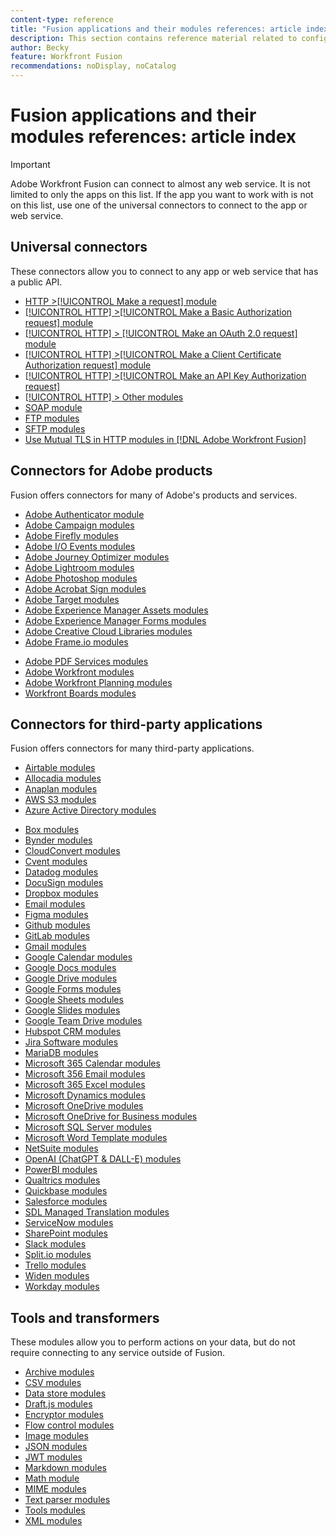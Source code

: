 ```yaml
---
content-type: reference
title: "Fusion applications and their modules references: article index"
description: This section contains reference material related to configuring specific modules in Adobe Workfront Fusion.
author: Becky
feature: Workfront Fusion
recommendations: noDisplay, noCatalog
---
```


# Fusion applications and their modules references: article index

>[!IMPORTANT]
>
>Adobe Workfront Fusion can connect to almost any web service. It is not limited to only the apps on this list. If the app you want to work with is not on this list, use one of the universal connectors to connect to the app or web service.

## Universal connectors

These connectors allow you to connect to any app or web service that has a public API. 

* [HTTP >[!UICONTROL Make a request] module](/help/workfront-fusion/references/apps-and-modules/universal-connectors/http-module-make-a-request.md)
* [[!UICONTROL HTTP] >[!UICONTROL Make a Basic Authorization request] module](/help/workfront-fusion/references/apps-and-modules/universal-connectors/http-module-make-a-basic-auth-request.md)
* [[!UICONTROL HTTP] > [!UICONTROL Make an OAuth 2.0 request] module](/help/workfront-fusion/references/apps-and-modules/universal-connectors/http-module-make-an-oauth-2-request.md)
* [[!UICONTROL HTTP] >[!UICONTROL Make a Client Certificate Authorization request] module](/help/workfront-fusion/references/apps-and-modules/universal-connectors/http-module-make-a-client-cert-auth-request.md)
* [[!UICONTROL HTTP] >[!UICONTROL Make an API Key Authorization request]](/help/workfront-fusion/references/apps-and-modules/universal-connectors/http-module-make-an-api-key-auth-request.md)
* [[!UICONTROL HTTP] > Other modules](/help/workfront-fusion/references/apps-and-modules/universal-connectors/http-modules.md)
* [SOAP module](/help/workfront-fusion/references/apps-and-modules/universal-connectors/soap-module.md)
* [FTP modules](/help/workfront-fusion/references/apps-and-modules/universal-connectors/ftp-modules.md)
* [SFTP modules](/help/workfront-fusion/references/apps-and-modules/universal-connectors/sftp.md)
* [Use Mutual TLS in HTTP modules in [!DNL Adobe Workfront Fusion]](/help/workfront-fusion/references/apps-and-modules/universal-connectors/use-mtls-in-http-modules.md)

## Connectors for Adobe products

Fusion offers connectors for many of Adobe's products and services.

* [Adobe Authenticator module](/help/workfront-fusion/references/apps-and-modules/adobe-connectors/adobe-authenticator-modules.md)
* [Adobe Campaign modules](/help/workfront-fusion/references/apps-and-modules/adobe-connectors/adobe-campaign-classic-connector.md)
* [Adobe Firefly modules](/help/workfront-fusion/references/apps-and-modules/adobe-connectors/adobe-firefly-modules.md)
* [Adobe I/O Events modules](/help/workfront-fusion/references/apps-and-modules/adobe-connectors/adobe-io-events-modules.md)
* [Adobe Journey Optimizer modules](/help/workfront-fusion/references/apps-and-modules/adobe-connectors/adobe-journey-optimizer-modules.md)
* [Adobe Lightroom modules](/help/workfront-fusion/references/apps-and-modules/adobe-connectors/adobe-lightroom-modules.md)
* [Adobe Photoshop modules](/help/workfront-fusion/references/apps-and-modules/adobe-connectors/adobe-photoshop-modules.md)
* [Adobe Acrobat Sign modules](/help/workfront-fusion/references/apps-and-modules/adobe-connectors/adobe-sign-modules.md)
* [Adobe Target modules](/help/workfront-fusion/references/apps-and-modules/adobe-connectors/adobe-target-modules.md)
* [Adobe Experience Manager Assets modules](/help/workfront-fusion/references/apps-and-modules/adobe-connectors/aem-assets-modules.md)
* [Adobe Experience Manager Forms modules](/help/workfront-fusion/references/apps-and-modules/adobe-connectors/aem-forms-modules.md)
* [Adobe Creative Cloud Libraries modules](/help/workfront-fusion/references/apps-and-modules/adobe-connectors/creative-cloud-libraries-modules.md)
* [Adobe Frame.io modules](/help/workfront-fusion/references/apps-and-modules/adobe-connectors/frame-io-modules.md)
<!--* [Adobe Marketo Modules](/help/workfront-fusion/references/apps-and-modules/adobe-connectors/marketo-modules.md)-->
* [Adobe PDF Services modules](/help/workfront-fusion/references/apps-and-modules/adobe-connectors/pdf-modules.md)
* [Adobe Workfront modules](/help/workfront-fusion/references/apps-and-modules/adobe-connectors/workfront-modules.md)
* [Adobe Workfront Planning modules](/help/workfront-fusion/references/apps-and-modules/adobe-connectors/workfront-planning-modules.md)
* [Workfront Boards modules](/help/workfront-fusion/references/apps-and-modules/adobe-connectors/workfront-boards-modules.md)
<!--* [Workfront Proof modules](/help/workfront-fusion/references/apps-and-modules/adobe-connectors/workfront-proof-modules.md)-->

## Connectors for third-party applications

Fusion offers connectors for many third-party applications.

* [Airtable modules](/help/workfront-fusion/references/apps-and-modules/third-party-connectors/airtable-modules.md)
* [Allocadia modules](/help/workfront-fusion/references/apps-and-modules/third-party-connectors/allocadia-modules.md)
* [Anaplan modules](/help/workfront-fusion/references/apps-and-modules/third-party-connectors/anaplan-modules.md)
* [AWS S3 modules](/help/workfront-fusion/references/apps-and-modules/third-party-connectors/aws-s3-modules.md)
* [Azure Active Directory modules](/help/workfront-fusion/references/apps-and-modules/third-party-connectors/azure-ad-modules.md)
<!--* [Azure DevOps modules](/help/workfront-fusion/references/apps-and-modules/third-party-connectors/azure-dev-ops.md)-->
* [Box modules](/help/workfront-fusion/references/apps-and-modules/third-party-connectors/box-modules.md)
* [Bynder modules](/help/workfront-fusion/references/apps-and-modules/third-party-connectors/bynder-modules.md)
* [CloudConvert modules](/help/workfront-fusion/references/apps-and-modules/third-party-connectors/cloud-convert-modules.md)
* [Cvent modules](/help/workfront-fusion/references/apps-and-modules/third-party-connectors/cvent-modules.md)
* [Datadog modules](/help/workfront-fusion/references/apps-and-modules/third-party-connectors/datadog-modules.md)
* [DocuSign modules](/help/workfront-fusion/references/apps-and-modules/third-party-connectors/docusign-modules.md)
* [Dropbox modules](/help/workfront-fusion/references/apps-and-modules/third-party-connectors/dropbox-modules.md)
* [Email modules](/help/workfront-fusion/references/apps-and-modules/third-party-connectors/email-modules.md)
* [Figma modules](/help/workfront-fusion/references/apps-and-modules/third-party-connectors/figma-modules.md)
* [Github modules](/help/workfront-fusion/references/apps-and-modules/third-party-connectors/github.md)
* [GitLab modules](/help/workfront-fusion/references/apps-and-modules/third-party-connectors/gitlab-modules.md)
* [Gmail modules](/help/workfront-fusion/references/apps-and-modules/third-party-connectors/gmail-modules.md)
* [Google Calendar modules](/help/workfront-fusion/references/apps-and-modules/third-party-connectors/google-calendar-modules.md)
* [Google Docs modules](/help/workfront-fusion/references/apps-and-modules/third-party-connectors/google-docs-modules.md)
* [Google Drive modules](/help/workfront-fusion/references/apps-and-modules/third-party-connectors/google-drive-modules.md)
* [Google Forms modules](/help/workfront-fusion/references/apps-and-modules/third-party-connectors/google-forms-modules.md)
* [Google Sheets modules](/help/workfront-fusion/references/apps-and-modules/third-party-connectors/google-sheets-modules.md)
* [Google Slides modules](/help/workfront-fusion/references/apps-and-modules/third-party-connectors/google-slides-modules.md)
* [Google Team Drive modules](/help/workfront-fusion/references/apps-and-modules/third-party-connectors/google-team-drive-modules.md)
* [Hubspot CRM modules](/help/workfront-fusion/references/apps-and-modules/third-party-connectors/hubspot-crm-modules.md)
* [Jira Software modules](/help/workfront-fusion/references/apps-and-modules/third-party-connectors/jira-software-modules.md)
* [MariaDB modules](/help/workfront-fusion/references/apps-and-modules/third-party-connectors/mariadb-modules.md)
* [Microsoft 365 Calendar modules](/help/workfront-fusion/references/apps-and-modules/third-party-connectors/microsoft-365-calendar-modules.md)
* [Microsoft 356 Email modules](/help/workfront-fusion/references/apps-and-modules/third-party-connectors/microsoft-365-email-modules.md)
* [Microsoft 365 Excel modules](/help/workfront-fusion/references/apps-and-modules/third-party-connectors/microsoft-365-excel-modules.md)
* [Microsoft Dynamics modules](/help/workfront-fusion/references/apps-and-modules/third-party-connectors/microsoft-dynamics-365-modules.md)
* [Microsoft OneDrive modules](/help/workfront-fusion/references/apps-and-modules/third-party-connectors/microsoft-onedrive-modules.md)
* [Microsoft OneDrive for Business modules](/help/workfront-fusion/references/apps-and-modules/third-party-connectors/microsoft-onedrive-for-business-modules.md)
* [Microsoft SQL Server modules](/help/workfront-fusion/references/apps-and-modules/third-party-connectors/microsoft-sql-server-modules.md)
* [Microsoft Word Template modules](/help/workfront-fusion/references/apps-and-modules/third-party-connectors/microsoft-word-templates-modules.md)
* [NetSuite modules](/help/workfront-fusion/references/apps-and-modules/third-party-connectors/netsuite.md)
* [OpenAI (ChatGPT & DALL-E) modules](/help/workfront-fusion/references/apps-and-modules/third-party-connectors/openai-chatgpt-modules.md)
* [PowerBI modules](/help/workfront-fusion/references/apps-and-modules/third-party-connectors/powerbi-modules.md)
* [Qualtrics modules](/help/workfront-fusion/references/apps-and-modules/third-party-connectors/qualtrics-modules.md)
* [Quickbase modules](/help/workfront-fusion/references/apps-and-modules/third-party-connectors/quickbase-modules.md)
* [Salesforce modules](/help/workfront-fusion/references/apps-and-modules/third-party-connectors/salesforce-modules.md)
* [SDL Managed Translation modules](/help/workfront-fusion/references/apps-and-modules/third-party-connectors/sdl-managed-translation-modules.md)
* [ServiceNow modules](/help/workfront-fusion/references/apps-and-modules/third-party-connectors/servicenow-modules.md)
* [SharePoint modules](/help/workfront-fusion/references/apps-and-modules/third-party-connectors/sharepoint-modules.md)
* [Slack modules](/help/workfront-fusion/references/apps-and-modules/third-party-connectors/slack-modules.md)
* [Split.io modules](/help/workfront-fusion/references/apps-and-modules/third-party-connectors/split-io-modules.md)
* [Trello modules](/help/workfront-fusion/references/apps-and-modules/third-party-connectors/trello-modules.md)
* [Widen modules](/help/workfront-fusion/references/apps-and-modules/third-party-connectors/widen-modules.md)
* [Workday modules](/help/workfront-fusion/references/apps-and-modules/third-party-connectors/workday-modules.md)


## Tools and transformers

These modules allow you to perform actions on your data, but do not require connecting to any service outside of Fusion.

* [Archive modules](/help/workfront-fusion/references/apps-and-modules/tools-and-transformers/archive-modules.md)
* [CSV modules](/help/workfront-fusion/references/apps-and-modules/tools-and-transformers/csv.md)
* [Data store modules](/help/workfront-fusion/references/apps-and-modules/tools-and-transformers/data-store-modules.md)
* [Draft.js modules](/help/workfront-fusion/references/apps-and-modules/tools-and-transformers/draft-js-modules.md)
* [Encryptor modules](/help/workfront-fusion/references/apps-and-modules/tools-and-transformers/encryptor-modules.md)
* [Flow control modules](/help/workfront-fusion/references/apps-and-modules/tools-and-transformers/flow-control.md)
* [Image modules](/help/workfront-fusion/references/apps-and-modules/tools-and-transformers/image-module.md)
* [JSON modules](/help/workfront-fusion/references/apps-and-modules/tools-and-transformers/json-modules.md)
* [JWT modules](/help/workfront-fusion/references/apps-and-modules/tools-and-transformers/jwt-modules.md)
* [Markdown modules](/help/workfront-fusion/references/apps-and-modules/tools-and-transformers/markdown-modules.md)
* [Math module](/help/workfront-fusion/references/apps-and-modules/tools-and-transformers/math-module.md)
* [MIME modules](/help/workfront-fusion/references/apps-and-modules/tools-and-transformers/mime.md)
* [Text parser modules](/help/workfront-fusion/references/apps-and-modules/tools-and-transformers/text-parser.md)
* [Tools modules](/help/workfront-fusion/references/apps-and-modules/tools-and-transformers/tools-modules.md)
* [XML modules](/help/workfront-fusion/references/apps-and-modules/tools-and-transformers/xml-modules.md)




